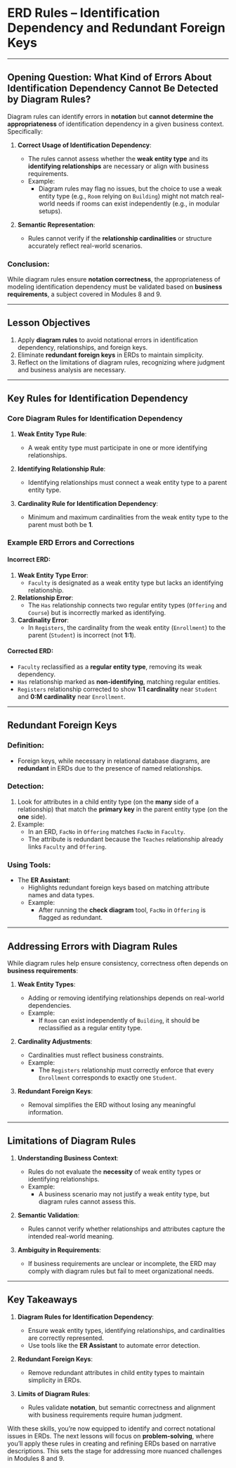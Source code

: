 # ERD Rules – Identification Dependency and Redundant Foreign Keys

---

## Opening Question: What Kind of Errors About Identification Dependency Cannot Be Detected by Diagram Rules?

Diagram rules can identify errors in **notation** but **cannot determine the appropriateness** of identification dependency in a given business context. Specifically:

1. **Correct Usage of Identification Dependency**:
   - The rules cannot assess whether the **weak entity type** and its **identifying relationships** are necessary or align with business requirements.
   - Example:
     - Diagram rules may flag no issues, but the choice to use a weak entity type (e.g., `Room` relying on `Building`) might not match real-world needs if rooms can exist independently (e.g., in modular setups).

2. **Semantic Representation**:
   - Rules cannot verify if the **relationship cardinalities** or structure accurately reflect real-world scenarios.

### Conclusion:
While diagram rules ensure **notation correctness**, the appropriateness of modeling identification dependency must be validated based on **business requirements**, a subject covered in Modules 8 and 9.

---

## Lesson Objectives

1. Apply **diagram rules** to avoid notational errors in identification dependency, relationships, and foreign keys.
2. Eliminate **redundant foreign keys** in ERDs to maintain simplicity.
3. Reflect on the limitations of diagram rules, recognizing where judgment and business analysis are necessary.

---

## Key Rules for Identification Dependency

### Core Diagram Rules for Identification Dependency

1. **Weak Entity Type Rule**:
   - A weak entity type must participate in one or more identifying relationships.

2. **Identifying Relationship Rule**:
   - Identifying relationships must connect a weak entity type to a parent entity type.

3. **Cardinality Rule for Identification Dependency**:
   - Minimum and maximum cardinalities from the weak entity type to the parent must both be **1**.

### Example ERD Errors and Corrections

#### Incorrect ERD:
1. **Weak Entity Type Error**:
   - `Faculty` is designated as a weak entity type but lacks an identifying relationship.
2. **Relationship Error**:
   - The `Has` relationship connects two regular entity types (`Offering` and `Course`) but is incorrectly marked as identifying.
3. **Cardinality Error**:
   - In `Registers`, the cardinality from the weak entity (`Enrollment`) to the parent (`Student`) is incorrect (not **1:1**).

#### Corrected ERD:
- `Faculty` reclassified as a **regular entity type**, removing its weak dependency.
- `Has` relationship marked as **non-identifying**, matching regular entities.
- `Registers` relationship corrected to show **1:1 cardinality** near `Student` and **0:M cardinality** near `Enrollment`.

---

## Redundant Foreign Keys

### Definition:
- Foreign keys, while necessary in relational database diagrams, are **redundant** in ERDs due to the presence of named relationships.

### Detection:
1. Look for attributes in a child entity type (on the **many** side of a relationship) that match the **primary key** in the parent entity type (on the **one** side).
2. Example:
   - In an ERD, `FacNo` in `Offering` matches `FacNo` in `Faculty`.
   - The attribute is redundant because the `Teaches` relationship already links `Faculty` and `Offering`.

### Using Tools:
- The **ER Assistant**:
  - Highlights redundant foreign keys based on matching attribute names and data types.
  - Example:
    - After running the **check diagram** tool, `FacNo` in `Offering` is flagged as redundant.

---

## Addressing Errors with Diagram Rules

While diagram rules help ensure consistency, correctness often depends on **business requirements**:

1. **Weak Entity Types**:
   - Adding or removing identifying relationships depends on real-world dependencies.
   - Example:
     - If `Room` can exist independently of `Building`, it should be reclassified as a regular entity type.

2. **Cardinality Adjustments**:
   - Cardinalities must reflect business constraints.
   - Example:
     - The `Registers` relationship must correctly enforce that every `Enrollment` corresponds to exactly one `Student`.

3. **Redundant Foreign Keys**:
   - Removal simplifies the ERD without losing any meaningful information.

---

## Limitations of Diagram Rules

1. **Understanding Business Context**:
   - Rules do not evaluate the **necessity** of weak entity types or identifying relationships.
   - Example:
     - A business scenario may not justify a weak entity type, but diagram rules cannot assess this.

2. **Semantic Validation**:
   - Rules cannot verify whether relationships and attributes capture the intended real-world meaning.

3. **Ambiguity in Requirements**:
   - If business requirements are unclear or incomplete, the ERD may comply with diagram rules but fail to meet organizational needs.

---

## Key Takeaways

1. **Diagram Rules for Identification Dependency**:
   - Ensure weak entity types, identifying relationships, and cardinalities are correctly represented.
   - Use tools like the **ER Assistant** to automate error detection.

2. **Redundant Foreign Keys**:
   - Remove redundant attributes in child entity types to maintain simplicity in ERDs.

3. **Limits of Diagram Rules**:
   - Rules validate **notation**, but semantic correctness and alignment with business requirements require human judgment.

With these skills, you’re now equipped to identify and correct notational issues in ERDs. The next lessons will focus on **problem-solving**, where you’ll apply these rules in creating and refining ERDs based on narrative descriptions. This sets the stage for addressing more nuanced challenges in Modules 8 and 9.